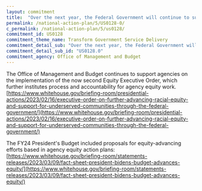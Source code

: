 ```yaml
---
layout: commitment
title:  "Over the next year, the Federal Government will continue to support agencies as they implement their equity action plans."
permalink: /national-action-plan/5/US0128-0/
c_permalink: /national-action-plan/5/us0128/
commitment_id: US0128
commitment_theme_name: Transform Government Service Delivery
commitment_detail_sub: "Over the next year, the Federal Government will continue to support agencies as they implement their equity action plans."
commitment_detail_sub_id: "US0128.0"
commitment_agency: Office of Management and Budget
---
```


The Office of Management and Budget continues to support agencies on the implementation of the now second Equity Executive Order, which further institutes process and accountability for agency equity work. 
[https://www.whitehouse.gov/briefing-room/presidential-actions/2023/02/16/executive-order-on-further-advancing-racial-equity-and-support-for-underserved-communities-through-the-federal-government/](https://www.whitehouse.gov/briefing-room/presidential-actions/2023/02/16/executive-order-on-further-advancing-racial-equity-and-support-for-underserved-communities-through-the-federal-government/)

The FY24 President's Budget included proposals for equity-advancing efforts based in agency equity action plans: [https://www.whitehouse.gov/briefing-room/statements-releases/2023/03/09/fact-sheet-president-bidens-budget-advances-equity/](https://www.whitehouse.gov/briefing-room/statements-releases/2023/03/09/fact-sheet-president-bidens-budget-advances-equity/)